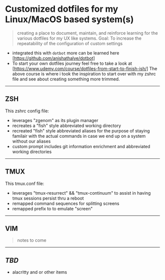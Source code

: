 # Customized dotfiles for my Linux/MacOS based system(s)

> creating a place to document, maintain, and reinforce learning for the various dotfiles for my UX like systems.
> Goal: To increase the repeatability of the configuration of custom settings

* integrated this with `dotbot` more can be learned here [https://github.com/anishathalye/dotbot]
* To start your own dotfiles journey feel free to take a look at [https://www.udemy.com/course/dotfiles-from-start-to-finish-ish/] 
    The above course is where i took the inspiration to start over with my zshrc file and see about creating something more trimmed.

---

## ZSH
This zshrc config file: 
- leverages "zgenom" as its plugin manager
- recreates a "fish" style abbreviated working directory
- recreated "fish" style abbreviated aliases for the purpose of staying familair with the actual commands in case we end up on a system without our aliases
- custom prompt includes git information enrichment and abbreviated working directories

---
## TMUX
This tmux.conf file:
- leverages "tmux-resurrect" && "tmux-continuum" to assist in having tmux sessions persist thru a reboot
- remapped command sequences for splitting screens
- remapped prefix to to emulate "screen" 

---
## VIM
> notes to come

---
## _TBD_
- alacritty and or other items

